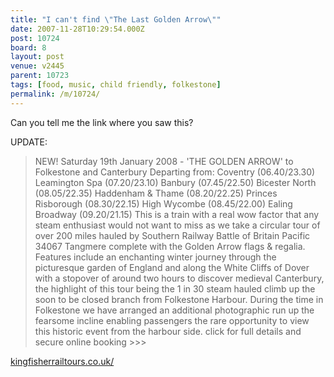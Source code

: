 ```yaml
---
title: "I can't find \"The Last Golden Arrow\""
date: 2007-11-28T10:29:54.000Z
post: 10724
board: 8
layout: post
venue: v2445
parent: 10723
tags: [food, music, child friendly, folkestone]
permalink: /m/10724/
---
```

Can you tell me the link where you saw this?

UPDATE:
<blockquote>NEW! Saturday 19th January 2008 - 'THE GOLDEN ARROW' to Folkestone and Canterbury
Departing from:  Coventry (06.40/23.30) Leamington Spa (07.20/23.10) Banbury (07.45/22.50) Bicester North (08.05/22.35) Haddenham & Thame (08.20/22.25) Princes Risborough (08.30/22.15) High Wycombe (08.45/22.00) Ealing Broadway (09.20/21.15)
This is a train with a real wow factor that any steam enthusiast would not want to miss as we take a circular tour of over 200 miles hauled by Southern Railway Battle of Britain Pacific 34067 Tangmere complete with the Golden Arrow flags & regalia.  Features include an enchanting winter journey through the picturesque garden of England and along the White Cliffs of Dover  with a stopover of around two hours to discover medieval Canterbury, the highlight of this tour being the 1 in 30 steam hauled climb up the soon to be closed branch from Folkestone Harbour. During the time in Folkestone we have arranged an additional photographic run up the fearsome incline enabling passengers the rare opportunity to view this historic event from the harbour side.
click for full details and secure online booking >>></blockquote>

<a href="http://www.kingfisherrailtours.co.uk/">kingfisherrailtours.co.uk/</a>
